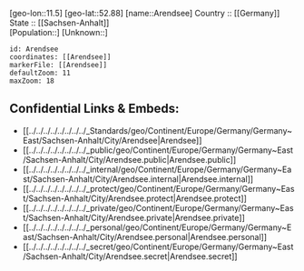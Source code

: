 ﻿---
location: [52.88,11.5] 
mapzoom: [7,12] 
mapmarker: city 
type: City
tags:
- geo/City


SpocWebEntityId: 28859
isDeleted: false
confidential: public

---
[geo-lon::11.5] 
[geo-lat::52.88] 
[name::Arendsee] 
Country :: [[Germany]]  
State :: [[Sachsen-Anhalt]]  
[Population::] 
[Unknown::] 


```leaflet
id: Arendsee
coordinates: [[Arendsee]] 
markerFile: [[Arendsee]] 
defaultZoom: 11 
maxZoom: 18
```


## Confidential Links & Embeds: 
- [[../../../../../../../../_Standards/geo/Continent/Europe/Germany/Germany~East/Sachsen-Anhalt/City/Arendsee|Arendsee]] 
- [[../../../../../../../../_public/geo/Continent/Europe/Germany/Germany~East/Sachsen-Anhalt/City/Arendsee.public|Arendsee.public]] 
- [[../../../../../../../../_internal/geo/Continent/Europe/Germany/Germany~East/Sachsen-Anhalt/City/Arendsee.internal|Arendsee.internal]] 
- [[../../../../../../../../_protect/geo/Continent/Europe/Germany/Germany~East/Sachsen-Anhalt/City/Arendsee.protect|Arendsee.protect]] 
- [[../../../../../../../../_private/geo/Continent/Europe/Germany/Germany~East/Sachsen-Anhalt/City/Arendsee.private|Arendsee.private]] 
- [[../../../../../../../../_personal/geo/Continent/Europe/Germany/Germany~East/Sachsen-Anhalt/City/Arendsee.personal|Arendsee.personal]] 
- [[../../../../../../../../_secret/geo/Continent/Europe/Germany/Germany~East/Sachsen-Anhalt/City/Arendsee.secret|Arendsee.secret]] 
